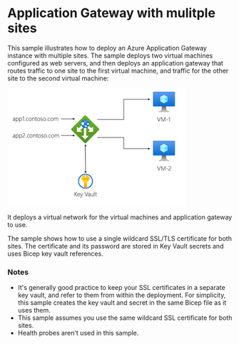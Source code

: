 # Application Gateway with mulitple sites

This sample illustrates how to deploy an Azure Application Gateway instance with multiple sites. The sample deploys two virtual machines configured as web servers, and then deploys an application gateway that routes traffic to one site to the first virtual machine, and traffic for the other site to the second virtual machine:

![](diagram.png)

It deploys a virtual network for the virtual machines and application gateway to use.

The sample shows how to use a single wildcard SSL/TLS certificate for both sites. The certificate and its password are stored in Key Vault secrets and uses Bicep key vault references.

### Notes

- It's generally good practice to keep your SSL certificates in a separate key vault, and refer to them from within the deployment. For simplicity, this sample creates the key vault and secret in the same Bicep file as it uses them.
- This sample assumes you use the same wildcard SSL certificate for both sites.
- Health probes aren't used in this sample.
